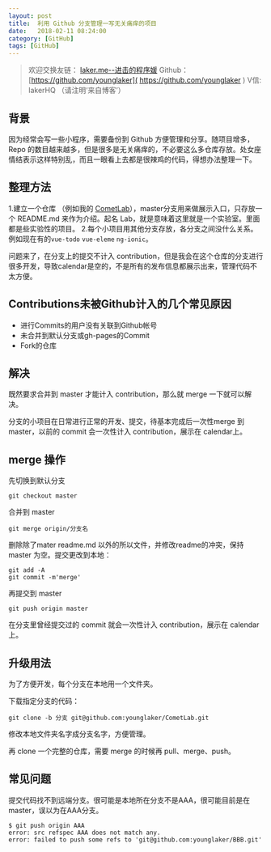 ```yaml
---
layout: post
title:  利用 Github 分支管理一写无关痛痒的项目
date:   2018-02-11 08:24:00
category: [GitHub]
tags: [GitHub]
---
```


<!-- ![利用 Github 分支管理小项目][1] -->

<!--more-->

> 欢迎交换友链： [laker.me--进击的程序媛]( http://laker.me/blog )
> Github：[https://github.com/younglaker]( https://github.com/younglaker )
> V信: lakerHQ （请注明‘来自博客’）

## 背景

因为经常会写一些小程序，需要备份到 Github 方便管理和分享。随项目增多，Repo 的数目越来越多，但是很多是无关痛痒的，不必要这么多仓库存放。处女座情结表示这样特别乱，而且一眼看上去都是很辣鸡的代码，得想办法整理一下。

## 整理方法

1.建立一个仓库 （例如我的 [CometLab][2]），master分支用来做展示入口，只存放一个 README.md 来作为介绍。起名 Lab，就是意味着这里就是一个实验室。里面都是些实验性的项目。
2.每个小项目用其他分支存放，各分支之间没什么关系。例如现在有的`vue-todo` `vue-eleme` `ng-ionic`。

问题来了，在分支上的提交不计入 contribution，但是我会在这个仓库的分支进行很多开发，导致calendar是空的，不是所有的发布信息都展示出来，管理代码不太方便。


## Contributions未被Github计入的几个常见原因

- 进行Commits的用户没有关联到Github帐号
- 未合并到默认分支或gh-pages的Commit
- Fork的仓库

## 解决

既然要求合并到 master 才能计入 contribution，那么就 merge 一下就可以解决。

分支的小项目在日常进行正常的开发、提交，待基本完成后一次性merge 到 master，以前的 commit 会一次性计入 contribution，展示在 calendar上。

## merge 操作

先切换到默认分支

    git checkout master

合并到 master

    git merge origin/分支名

删除除了mater readme.md 以外的所以文件，并修改readme的冲突，保持 master 为空。提交更改到本地：

    git add -A
    git commit -m'merge'

再提交到 master

    git push origin master

在分支里曾经提交过的 commit 就会一次性计入 contribution，展示在 calendar上。

## 升级用法

为了方便开发，每个分支在本地用一个文件夹。

下载指定分支的代码：

    git clone -b 分支 git@github.com:younglaker/CometLab.git

修改本地文件夹名字成分支名字，方便管理。

再 clone 一个完整的仓库，需要 merge 的时候再 pull、merge、push。

## 常见问题

提交代码找不到远端分支。很可能是本地所在分支不是AAA，很可能目前是在master，误以为在AAA分支。

```
$ git push origin AAA
error: src refspec AAA does not match any.
error: failed to push some refs to 'git@github.com:younglaker/BBB.git'

```






  [1]: http://77g54f.com1.z0.glb.clouddn.com/bgt-20180211.jpg?imageView2/1/q/100|watermark/1/image/aHR0cDovLzc3ZzU0Zi5jb20xLnowLmdsYi5jbG91ZGRuLmNvbS9sYWtlcjEucG5n/dissolve/100/gravity/South/dy/10
  [2]: https://github.com/younglaker/CometLab

